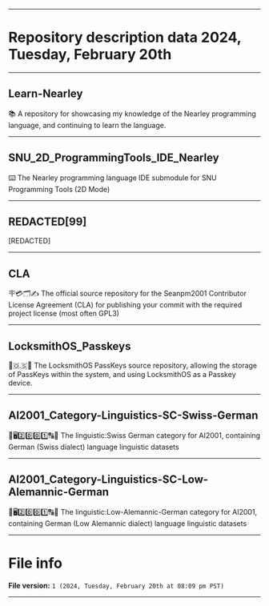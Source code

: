 
***

# Repository description data 2024, Tuesday, February 20th

---

## Learn-Nearley

📚️ A repository for showcasing my knowledge of the Nearley programming language, and continuing to learn the language.

---

## SNU_2D_ProgrammingTools_IDE_Nearley

⌨️ The Nearley programming language IDE submodule for SNU Programming Tools (2D Mode) 

---

## REDACTED[99]

[REDACTED]

---

## CLA

🪧️💳️🗂️✍️ The official source repository for the Seanpm2001 Contributor License Agreement (CLA) for publishing your commit with the required project license (most often GPL3)

---

## LocksmithOS_Passkeys

🔐️🇴.🇸🔑️ The LocksmithOS PassKeys source repository, allowing the storage of PassKeys within the system, and using LocksmithOS as a Passkey device.

---

## AI2001_Category-Linguistics-SC-Swiss-German

🧠️🖥️2️⃣️0️⃣️0️⃣️1️⃣️🔠️🔢️ The linguistic:Swiss German category for AI2001, containing German (Swiss dialect) language linguistic datasets 

---

## AI2001_Category-Linguistics-SC-Low-Alemannic-German

🧠️🖥️2️⃣️0️⃣️0️⃣️1️⃣️🔠️🔢️ The linguistic:Low-Alemannic-German category for AI2001, containing German (Low Alemannic dialect) language linguistic datasets 

***

# File info

**File version:** `1 (2024, Tuesday, February 20th at 08:09 pm PST)`

***

